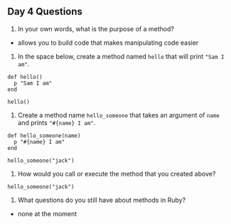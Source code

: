 ## Day 4 Questions

1. In your own words, what is the purpose of a method?

  - allows you to build code that makes manipulating code easier

1. In the space below, create a method named `hello` that will print `"Sam I am"`.
```
def hello()
  p "Sam I am"
end

hello()
```
1. Create a method name `hello_someone` that takes an argument of `name` and prints `"#{name} I am"`.

```
def hello_someone(name)
  p "#{name} I am"
end

hello_someone("jack")
```

1. How would you call or execute the method that you created above?
```
hello_someone("jack")
```

1. What questions do you still have about methods in Ruby?
 - none at the moment 
